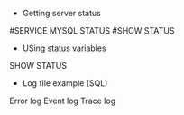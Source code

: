- Getting server status

#SERVICE MYSQL STATUS
#SHOW STATUS

- USing status variables

SHOW STATUS

- Log file example (SQL)

Error log
Event log
Trace log
